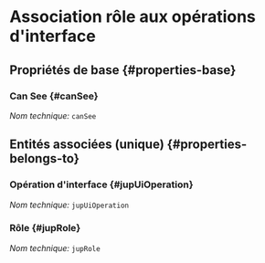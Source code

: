 # Association rôle aux opérations d'interface
<!--- THIS FILE IS GENERATED PLEASE DO NOT EDIT IT DIRECTLY --->



## Propriétés de base {#properties-base}

### Can See {#canSee}



*Nom technique:* ```canSee```


## Entités associées (unique) {#properties-belongs-to}

### Opération d'interface {#jupUiOperation}



*Nom technique:* ```jupUiOperation```

### Rôle {#jupRole}



*Nom technique:* ```jupRole```





